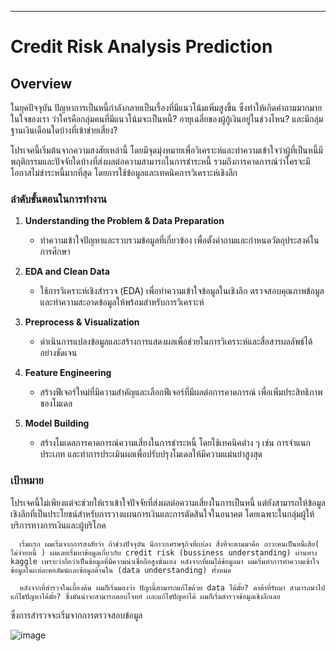 
---

# Credit Risk Analysis Prediction

## Overview
ในยุคปัจจุบัน ปัญหาการเป็นหนี้กำลังกลายเป็นเรื่องที่มีแนวโน้มเพิ่มสูงขึ้น ซึ่งทำให้เกิดคำถามมากมายในใจของเรา ว่าใครคือกลุ่มคนที่มีแนวโน้มจะเป็นหนี้? อายุเฉลี่ยของผู้กู้เงินอยู่ในช่วงไหน? และมีกลุ่มฐานเงินเดือนใดบ้างที่เข้าข่ายเสี่ยง? 

โปรเจคนี้เริ่มต้นจากความสงสัยเหล่านี้ โดยมีจุดมุ่งหมายเพื่อวิเคราะห์และทำความเข้าใจว่าผู้ที่เป็นหนี้มีพฤติกรรมและปัจจัยใดบ้างที่ส่งผลต่อความสามารถในการชำระหนี้ รวมถึงการคาดการณ์ว่าใครจะมีโอกาสไม่ชำระหนี้มากที่สุด โดยการใช้ข้อมูลและเทคนิคการวิเคราะห์เชิงลึก

### ลำดับขั้นตอนในการทำงาน

1. **Understanding the Problem & Data Preparation**
   - ทำความเข้าใจปัญหาและรวบรวมข้อมูลที่เกี่ยวข้อง เพื่อตั้งคำถามและกำหนดวัตถุประสงค์ในการศึกษา

2. **EDA and Clean Data**
   - ใช้การวิเคราะห์เชิงสำรวจ (EDA) เพื่อทำความเข้าใจข้อมูลในเชิงลึก ตรวจสอบคุณภาพข้อมูล และทำความสะอาดข้อมูลให้พร้อมสำหรับการวิเคราะห์

3. **Preprocess & Visualization**
   - ดำเนินการแปลงข้อมูลและสร้างการแสดงผลเพื่อช่วยในการวิเคราะห์และสื่อสารผลลัพธ์ได้อย่างชัดเจน

4. **Feature Engineering**
   - สร้างฟีเจอร์ใหม่ที่มีความสำคัญและเลือกฟีเจอร์ที่มีผลต่อการคาดการณ์ เพื่อเพิ่มประสิทธิภาพของโมเดล

5. **Model Building**
   - สร้างโมเดลการคาดการณ์ความเสี่ยงในการชำระหนี้ โดยใช้เทคนิคต่าง ๆ เช่น การจำแนกประเภท และทำการประเมินผลเพื่อปรับปรุงโมเดลให้มีความแม่นยำสูงสุด

### เป้าหมาย
โปรเจคนี้ไม่เพียงแต่จะช่วยให้เราเข้าใจปัจจัยที่ส่งผลต่อความเสี่ยงในการเป็นหนี้ แต่ยังสามารถให้ข้อมูลเชิงลึกที่เป็นประโยชน์สำหรับการวางแผนการเงินและการตัดสินใจในอนาคต โดยเฉพาะในกลุ่มผู้ให้บริการทางการเงินและผู้บริโภค


      เริ่มเเรก ผมเริ่มจากการสงสัยว่า ถ้าช่วงปัจจุบัน มีภาวะเศรษฐกิจที่เเย่ลง สิ่งที่จะตามมาคือ ภาวะคนเป็นหนี้เสีย( ไม่จ่ายหนี้ ) ผมเลยเริ่มหาข้อมูลเกี่ยวกับ credit risk (bussiness understanding) ผ่านทาง kaggle เพราะว่าถือว่าเป็นข้อมูลที่มีความน่าเชื่อถือสูงนั่นเอง หลังจากที่ผมได้ข้อมูลมา ผมเริ่มทำการทำความเข้าใจข้อมูลในเเต่ละคอลัมน์เเละข้อมูลด้านใน (data understanding) ทั้งหมด

      หลังจากที่สำรวจในเบื้องต้น ผมก็เริ่มมองว่า ปัญานี้สามารถแก้ไขด้วย data ได้มั้ย? ดาต้าที่รับมา สามารถนำไปแก้ไขปัญหาได้มั้ย? ซึ่งมันน่าจะสามารถตอบโจทย์ เเละแก้ไขปัญหาได้ ผมก็เริ่มสำรวจข้อมูลเชิงลึกเลย
ซึ่งการสำรวจจะเริ่มจากการตรวจสอบข้อมูล

![image](https://github.com/user-attachments/assets/a07ffbe0-c48d-4a4d-99f5-6beace690803)





   

      


